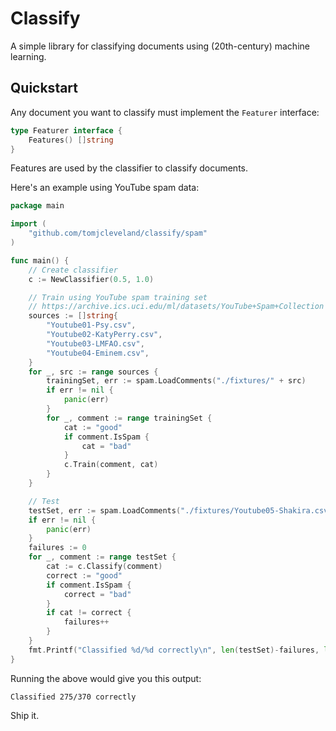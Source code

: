 # Classify
A simple library for classifying documents using (20th-century) machine learning.

## Quickstart
Any document you want to classify must implement the `Featurer` interface:
```go
type Featurer interface {
    Features() []string
}
```
Features are used by the classifier to classify documents.

Here's an example using YouTube spam data:
```go
package main

import (
    "github.com/tomjcleveland/classify/spam"
)

func main() {
    // Create classifier
    c := NewClassifier(0.5, 1.0)

    // Train using YouTube spam training set
    // https://archive.ics.uci.edu/ml/datasets/YouTube+Spam+Collection
    sources := []string{
        "Youtube01-Psy.csv",
        "Youtube02-KatyPerry.csv",
        "Youtube03-LMFAO.csv",
        "Youtube04-Eminem.csv",
    }
    for _, src := range sources {
        trainingSet, err := spam.LoadComments("./fixtures/" + src)
        if err != nil {
            panic(err)
        }
        for _, comment := range trainingSet {
            cat := "good"
            if comment.IsSpam {
                cat = "bad"
            }
            c.Train(comment, cat)
        }
    }

    // Test
    testSet, err := spam.LoadComments("./fixtures/Youtube05-Shakira.csv")
    if err != nil {
        panic(err)
    }
    failures := 0
    for _, comment := range testSet {
        cat := c.Classify(comment)
        correct := "good"
        if comment.IsSpam {
            correct = "bad"
        }
        if cat != correct {
            failures++
        }
    }
    fmt.Printf("Classified %d/%d correctly\n", len(testSet)-failures, len(testSet))
}
```
Running the above would give you this output:
```
Classified 275/370 correctly
```
Ship it.
